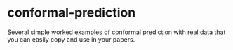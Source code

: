 # conformal-prediction

Several simple worked examples of conformal prediction with real data that you can easily copy and use in your papers.
